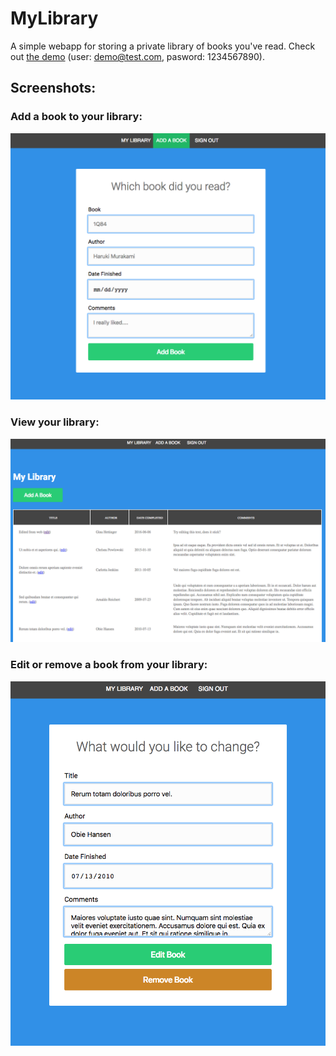 # MyLibrary
A simple webapp for storing a private library of books you've read. Check out [the demo](https://arcane-meadow-16173.herokuapp.com/#/) (user: demo@test.com, pasword: 1234567890).

## Screenshots:

### Add a book to your library:
![Add a book to your library](img/add.png)

### View your library:
![View your library](img/library.png)

### Edit or remove a book from your library:
![edit a book in your library](img/edit.png)
